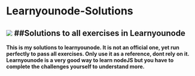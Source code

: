 # Learnyounode-Solutions
![](http://i.imgur.com/fdLwO2t.png)
##Solutions to all exercises in Learnyounode 
--------
**This is my solutions to learnyounode. It is not an official one, yet run perfectly to pass all exercises. Only use it as a reference, dont rely on it. Learnyounode is a very good way to learn nodeJS but you have to complete the challenges yourself to understand more.**
